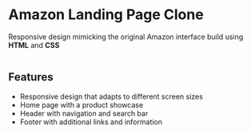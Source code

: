 # Amazon Landing Page Clone

 Responsive design mimicking the original Amazon interface build using **HTML** and **CSS** 

 <img>

## Features

- Responsive design that adapts to different screen sizes
- Home page with a product showcase
- Header with navigation and search bar
- Footer with additional links and information
